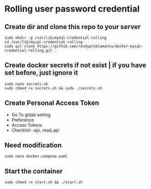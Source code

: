 # Rolling user password credential

## Create dir and clone this repo to your server

```shell
sudo mkdir -p /var/lib/mysql-credential-rolling
cd /var/lib/mysql-credential-rolling
sudo git clone https://github.com/rendyproklamanta/docker-mysql-credential-rolling.git .
```

## Create docker secrets if not exist | if you have set before, just ignore it

```shell
sudo nano secrets.sh
sudo chmod +x secrets.sh && sudo ./secrets.sh
```

## Create Personal Access Token

- Go To gitlab setting
- Preference
- Access Tokens
- Checklist : api, read_api

## Need modification

```shell
sudo nano docker-compose.yaml
```

## Start the container

```shell
sudo chmod +x start.sh && ./start.sh
```
